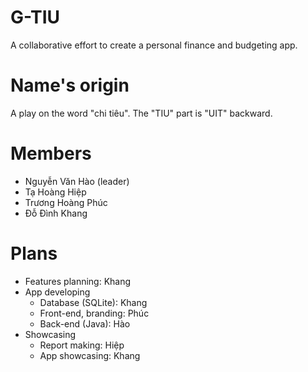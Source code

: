 # G-TIU
A collaborative effort to create a personal finance and budgeting app.

# Name's origin
A play on the word "chi tiêu". The "TIU" part is "UIT" backward.

# Members
- Nguyễn Văn Hào (leader)
- Tạ Hoàng Hiệp
- Trương Hoàng Phúc
- Đỗ Đình Khang

# Plans
- Features planning: Khang
- App developing
	- Database (SQLite): Khang
	- Front-end, branding: Phúc
	- Back-end (Java): Hào
- Showcasing
	- Report making: Hiệp 
	- App showcasing: Khang